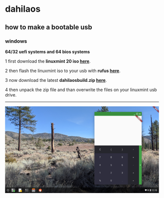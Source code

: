 # dahilaos

## how to make a bootable usb

### windows

**64/32 uefi systems and 64 bios systems**

1 first download the **linuxmint 20 iso [here](https://linuxmint.com/edition.php?id=281)**.

2 then flash the linuxmint iso to your usb with **rufus [here](https://rufus.ie/)**.

3 now download the latest **dahilaosbuild.zip [here](https://github.com/HexaOneOfficial/dahliaos/releases)**. 

4 then unpack the zip file and than overwrite the files on your linuxmint usb drive. 

***
![img](https://github.com/dahlia-os/Icons/blob/master/UI-Screenshots/Pangolin-2020-23_04.png)

